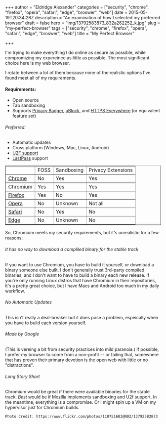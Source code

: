 +++
author = "Eldridge Alexander"
categories = ["security", "chrome", "firefox", "opera", "safari", "edge", "broswer", "web"]
date = 2015-05-19T20:34:28Z
description = "An examination of how I selected my preferred browser"
draft = false
hero = "img/13792583873_832a262252_k.jpg"
slug = "my-perfect-browser"
tags = ["security", "chrome", "firefox", "opera", "safari", "edge", "broswer", "web"]
title = "My Perfect Browser"

+++

I'm trying to make everything I do online as secure as possible, while compromizing my expereince as little as possible. The most significant choice here is my web browser.

I rotate between a lot of them because none of the realistic options I've found meet all of my requirements.

#### Requirements:
* Open source
* Tab sandboxing
* Supports [Privacy Badger](https://www.eff.org/privacybadger), [uBlock](https://chrome.google.com/webstore/detail/ublock-origin/cjpalhdlnbpafiamejdnhcphjbkeiagm?hl=en), and [HTTPS Everywhere](https://www.eff.org/HTTPS-EVERYWHERE) (or equivalent feature set)

###### Preferred:
* Automatic updates
* Cross platform (Windows, Mac, Linux, Android)
* [U2F support](https://www.yubico.com/applications/fido/)
* [LastPass](https://lastpass.com/) support

<table border="1">
  <tr>
    <td></td>
    <td>FOSS</td>
    <td>Sandboxing</td>
    <td>Privacy Extensions</td>
  </tr>
  <tr>
    <td><a href="https://www.google.com/chrome/">Chrome</a></td>
    <td>No</td>
    <td>Yes</td>
    <td>Yes</td>
  </tr>
  <tr>
    <td><a href="https://www.chromium.org/">Chromium</a></td>
    <td>Yes</td>
    <td>Yes</td>
    <td>Yes</td>
  </tr>
  <tr>
    <td><a href="https://www.firefox.com">Firefox</a></td>
    <td>Yes</td>
    <td>No</td>
    <td>Yes<Yes/td>
  </tr>
  <tr>
    <td><a href="http://www.opera.com/">Opera</a></td>
    <td>No</td>
    <td>Unknown</td>
    <td>Not all</td>
  </tr>
  <tr>
    <td><a href="https://www.apple.com/safari/">Safari</a></td>
    <td>No</td>
    <td>Yes</td>
    <td>No</td>
  </tr>
  <tr>
    <td><a href="http://windows.microsoft.com/en-us/windows/preview-microsoft-edge-pc">Edge</a></td>
    <td>No</td>
    <td>Unknown</td>
    <td>No</td>
  </tr>
  </table>

So, Chromium meets my security requirements, but it's unrealistic for a few reasons:

###### It has no way to download a compliled binary for the stable track
If you want to use Chromium, you have to build it yourself, or download a binary someone else built. I don't generally trust 3rd-party compiled binaries, and I don't want to have to build a binary each new release. If you're only running Linux distros that have Chromium in their repositories, it's a pretty great choice, but I have Macs and Android too much in my daily workflow.

###### No Automatic Updates
This isn't really a deal-breaker but it does pose a problem, espeically when you have to build each version yourself.

###### Made by Google
(This is vereing a bit from security practices into mild paranoia.) If possible, I prefer my browser to come from a non-profit -- or failing that, somewhere that has proven their primary devotion is the open web with little or no "distractions".


###### Long Story Short
Chromium would be great if there were available binaries for the stable track. *Best* would be if Mozilla implements sandboxing and U2f support. In the meantime, everything is a compromise. Or I might spin up a VM on my hypervisor just for Chromium builds.

`Photo Credit: https://www.flickr.com/photos/110751683@N02/13792583873`
